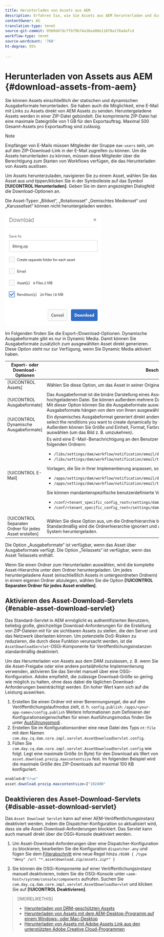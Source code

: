 ```yaml
---
title: Herunterladen von Assets aus AEM
description: Erfahren Sie, wie Sie Assets aus AEM herunterladen und die Download-Funktion aktivieren oder deaktivieren.
contentOwner: AG
translation-type: tm+mt
source-git-commit: 0560d47dcffbf9b74a36ea00e118f8a176adafcd
workflow-type: tm+mt
source-wordcount: '768'
ht-degree: 95%

---
```



# Herunterladen von Assets aus AEM  {#download-assets-from-aem}

Sie können Assets einschließlich der statischen und dynamischen Ausgabeformate herunterladen. Sie haben auch die Möglichkeit, eine E-Mail mit Links zu Assets direkt von AEM Assets zu senden. Heruntergeladene Assets werden in einer ZIP-Datei gebündelt. Die komprimierte ZIP-Datei hat eine maximale Dateigröße von 1 GB für den Exportauftrag. Maximal 500 Gesamt-Assets pro Exportauftrag sind zulässig.

>[!NOTE]
>
>Empfänger von E-Mails müssen Mitglieder der Gruppe `dam-users` sein, um auf den ZIP-Download-Link in der E-Mail zugreifen zu können. Um die Assets herunterladen zu können, müssen diese Mitglieder über die Berechtigung zum Starten von Workflows verfügen, die das Herunterladen von Assets auslösen.

Um Assets herunterzuladen, navigieren Sie zu einem Asset, wählen Sie das Asset aus und tippen/klicken Sie in der Symbolleiste auf das Symbol **[!UICONTROL Herunterladen]**. Geben Sie im dann angezeigten Dialogfeld die Download-Optionen an.

Die Asset-Typen „Bildset“, „Rotationsset“ „Gemischtes Medienset“ und „Karussellset“ können nicht heruntergeladen werden.

![Verfügbare Optionen beim Herunterladen von Assets aus AEM Assets](assets/asset_download_dialog.png)

Im Folgenden finden Sie die Export-/Download-Optionen. Dynamische Ausgabeformate gibt es nur in Dynamic Media. Damit können Sie Ausgabeformate zusätzlich zum ausgewählten Asset direkt generieren. Diese Option steht nur zur Verfügung, wenn Sie Dynamic Media aktiviert haben.

| Export- oder Download-Optionen | Beschreibungen |
|---|---|
| [!UICONTROL Assets] | Wählen Sie diese Option, um das Asset in seiner Originalform ohne Ausgabeformate herunterzuladen. |
| [!UICONTROL Ausgabeformate] | Das Ausgabeformat ist die binäre Darstellung eines Assets. Assets haben eine primäre Darstellung – die einer hochgeladenen Datei. Sie können außerdem mehrere Darstellungen aufweisen. <br> Mit dieser Option können Sie die Ausgabeformate auswählen, die heruntergeladen werden sollen. Die verfügbaren Ausgabeformate hängen von dem von Ihnen ausgewählten Asset ab. |
| [!UICONTROL Dynamische Ausgabeformate] | Ein dynamisches Ausgabeformat generiert direkt andere Ausgabeformate. When you select this option, you also select the renditions you want to create dynamically by selecting from the [Image Preset](image-presets.md) list. <br>Außerdem können Sie Größe und Einheit, Format, Farbraum, Auflösung und beliebige Bild-Modifikatoren auswählen (um das Bild z. B. umzukehren). |
| [!UICONTROL E-Mail] | Es wird eine E-Mail-Benachrichtigung an den Benutzer gesendet. Standardmäßige E-Mail-Vorlagen finden Sie in folgenden Ordnern:<ul><li>`/libs/settings/dam/workflow/notification/email/downloadasset`</li><li>`/libs/settings/dam/workflow/notification/email/transientworkflowcompleted`</li></ul> Vorlagen, die Sie in Ihrer Implementierung anpassen, sollten sich in folgenden Ordnern befinden: <ul><li>`/apps/settings/dam/workflow/notification/email/downloadasset`</li><li>`/apps/settings/dam/workflow/notification/email/transientworkflowcompleted`</li></ul>Sie können mandantenspezifische benutzerdefinierte Vorlagen in folgenden Ordnern speichern:<ul><li>`/conf/<tenant_specific_config_root>/settings/dam/workflow/notification/email/downloadasset`</li><li>`/conf/<tenant_specific_config_root>/settings/dam/workflow/notification/email/transientworkflowcompleted`</li></ul> |
| [!UICONTROL Separaten Ordner für jedes Asset erstellen] | Wählen Sie diese Option aus, um die Ordnerhierarchie beim Herunterladen der Assets beizubehalten. Standardmäßig wird die Ordnerhierarchie ignoriert und alle Assets werden in einen Ordner auf Ihrem lokalen System heruntergeladen. |

Die Option „Ausgabeformate“ ist verfügbar, wenn das Asset über Ausgabeformate verfügt. Die Option „Teilassets“ ist verfügbar, wenn das Asset Teilassets enthält.

Wenn Sie einen Ordner zum Herunterladen auswählen, wird die komplette Asset-Hierarchie unter dem Ordner heruntergeladen. Um jedes heruntergeladene Asset (einschließlich Assets in untergeordneten Ordnern) in einem eigenen Ordner abzulegen, wählen Sie die Option **[!UICONTROL Separaten Ordner für jedes Asset erstellen]**.

## Aktivieren des Asset-Download-Servlets {#enable-asset-download-servlet}

Das Standard-Servlet in AEM ermöglicht es authentifizierten Benutzern, beliebig große, gleichzeitige Download-Anforderungen für die Erstellung von ZIP-Dateien mit für sie sichtbaren Assets zu stellen, die den Server und das Netzwerk überlasten können. Um potenzielle DoS-Risiken zu reduzieren, die durch diese Funktion verursacht werden, ist die `AssetDownloadServlet`-OSGi-Komponente für Veröffentlichungsinstanzen standardmäßig deaktiviert.

Um das Herunterladen von Assets aus dem DAM zuzulassen, z. B. wenn Sie die Asset-Freigabe oder eine andere portalähnliche Implementierung verwenden, aktivieren Sie das Servlet manuell über eine OSGi-Konfiguration. Adobe empfiehlt, die zulässige Download-Größe so gering wie möglich zu halten, ohne dass dabei die täglichen Download-Anforderungen beeinträchtigt werden. Ein hoher Wert kann sich auf die Leistung auswirken.

1. Erstellen Sie einen Ordner mit einer Benennungsregel, die auf den Veröffentlichungslaufmodus zielt, d. h. `config.publish`:
   `/apps/<your-app-name>/config.publish`
Weitere Informationen zum Definieren der Konfigurationseigenschaften für einen Ausführungsmodus finden Sie unter [Ausführungsmodi](/help/sites-deploying/configure-runmodes.md#defining-configuration-properties-for-a-run-mode) .
1. Erstellen Sie im Konfigurationsordner eine neue Datei des Typs `nt:file` mit dem Namen `com.day.cq.dam.core.impl.servlet.AssetDownloadServlet.config`.
1. Füllen Sie `com.day.cq.dam.core.impl.servlet.AssetDownloadServlet.config` wie folgt. Legt eine maximale Größe (in Byte) für den Download als Wert von `asset.download.prezip.maxcontentsize` fest. Im folgenden Beispiel wird die maximale Größe des ZIP-Downloads auf maximal 100 KB konfiguriert.

```java
enabled=B"true"
asset.download.prezip.maxcontentsize=I"102400"
```

## Deaktivieren des Asset-Download-Servlets {#disable-asset-download-servlet}

Das `Asset Download Servlet` kann auf einer AEM-Veröffentlichungsinstanz deaktiviert werden, indem die Dispatcher-Konfiguration so aktualisiert wird, dass sie alle Asset-Download-Anforderungen blockiert. Das Servlet kann auch manuell direkt über die OSGi-Konsole deaktiviert werden.

1. Um Asset-Download-Anforderungen über eine Dispatcher-Konfiguration zu blockieren, bearbeiten Sie die Konfiguration `dispatcher.any` und fügen Sie dem [Filterabschnitt](https://docs.adobe.com/content/help/en/experience-manager-dispatcher/using/configuring/dispatcher-configuration.html#defining-a-filter) eine neue Regel hinzu `/0100 { /type "deny" /url "*.assetdownload.zip/assets.zip*" }`

1. Sie können die OSGi-Komponente auf einer Veröffentlichungsinstanz manuell deaktivieren, indem Sie die OSGi-Konsole unter `<aem-host>/system/console/components` aufrufen. Suchen Sie `com.day.cq.dam.core.impl.servlet.AssetDownloadServlet` und klicken Sie auf **[!UICONTROL Deaktivieren]**.

>[!MORELIKETHIS]
>
>* [Herunterladen von DRM-geschützten Assets](drm.md)
>* [Herunterladen von Assets mit dem AEM-Desktop-Programm auf einem Windows- oder Mac-Desktop](https://helpx.adobe.com/de/experience-manager/desktop-app/aem-desktop-app.html)
>* [Herunterladen von Assets mit Adobe Assets Link aus den unterstützten Adobe Creative Cloud-Programmen](https://helpx.adobe.com/de/enterprise/using/manage-assets-using-adobe-asset-link.html)

